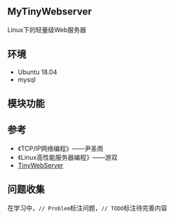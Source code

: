 ## MyTinyWebserver

Linux下的轻量级Web服务器

## 环境

- Ubuntu 18.04
- mysql

## 模块功能









## 参考

- 《TCP/IP网络编程》——尹圣雨
- 《Linux高性能服务器编程》——游双
-  [TinyWebServer](https://github.com/qinguoyi/TinyWebServer)

## 问题收集

在学习中，`// Problem`标注问题，`// TODO`标注待完善内容